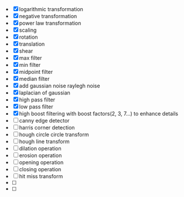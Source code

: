 - [x] logarithmic transformation
- [x] negative transformation
- [x] power law transformation
- [x] scaling
- [x] rotation
- [x] translation
- [x] shear
- [x] max filter
- [x] min filter
- [x] midpoint filter
- [x] median filter
- [x]  add gaussian noise raylegh noise
- [x]  laplacian of gaussian
- [x]  high pass filter
- [x]  low pass filter
- [x]  high boost filtering with boost factors(2, 3, 7...) to enhance details
- [ ]  canny edge detector
- [ ] harris corner detection
- [ ] hough circle circle transform
- [ ] hough line transform
- [ ] dilation operation
- [ ] erosion operation
- [ ] opening operation
- [ ] closing operation
- [ ] hit miss transform
- [ ] 
- [ ] 